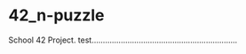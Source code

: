 # 42_n-puzzle
School 42 Project.
test.................................................................
